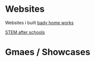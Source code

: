 # Websites
Websites i built
[bady home works](https://www.badyhomeworks.com/)

[STEM after schools](https://www.stemafterschools.info/)

# Gmaes / Showcases
[](https://www.roblox.com/games/13634201771/BOOGA-BOOGA-OVERHEAL)
[](https://www.roblox.com/games/4584230268/Mist)






